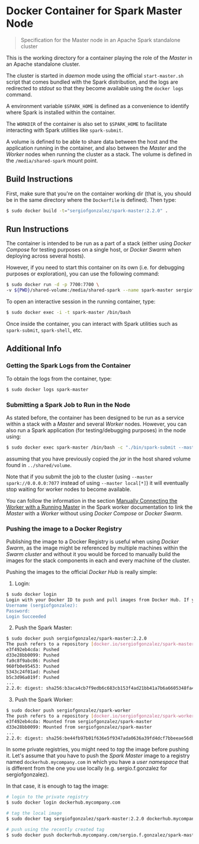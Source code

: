 # Docker Container for Spark Master Node
> Specification for the Master node in an Apache Spark standalone cluster

This is the working directory for a container playing the role of the *Master* in an Apache standalone cluster.

The cluster is started in *daemon* mode using the official `start-master.sh` script that comes bundled with the Spark distribution, and the logs are redirected to *stdout* so that they become available using the `docker logs` command.

A environment variable `$SPARK_HOME` is defined as a convenience to identify where Spark is installed within the container. 

The `WORKDIR` of the container is also set to `$SPARK_HOME` to facilitate interacting with Spark utilities like `spark-submit`.

A volume is defined to be able to share data between the host and the application running in the container, and also between the *Master* and the *Worker* nodes when running the cluster as a stack. The volume is defined in the `/media/shared-spark` mount point.

## Build Instructions
First, make sure that you're on the container working dir (that is, you should be in the same directory where the `Dockerfile` is defined).
Then type:
```bash
$ sudo docker build -t="sergiofgonzalez/spark-master:2.2.0" .
```

## Run Instructions
The container is intended to be run as a part of a stack (either using *Docker Compose* for testing purposes on a single host, or *Docker Swarm* when deploying across several hosts).

However, if you need to start this container on its own (i.e. for debugging purposes or exploration), you can use the following command:
```bash
$ sudo docker run -d -p 7700:7700 \
-v ${PWD}/shared-volume:/media/shared-spark --name spark-master sergiofgonzalez/spark-master:2.2.0
```

To open an interactive session in the running container, type:
```bash
$ sudo docker exec -i -t spark-master /bin/bash
```

Once inside the container, you can interact with Spark utilities such as `spark-submit`, `spark-shell`, etc.

## Additional Info

### Getting the Spark Logs from the Container
To obtain the logs from the container, type:
```bash
$ sudo docker logs spark-master
```

### Submitting a Spark Job to Run in the Node
As stated before, the container has been designed to be run as a service within a stack with a *Master* and several *Worker* nodes. However, you can also run a Spark application (for testing/debugging purposes) in the node using:
```bash
$ sudo docker exec spark-master /bin/bash -c "./bin/spark-submit --master local[*] --class <main-class-for-spark-app> /media/shared-spark/<jar-name-for-spark-app> <additional-args>"
```

assuming that you have previously copied the *jar* in the host shared volume found in `../shared/volume`.

Note that if you submit the job to the cluster (using `--master spark://0.0.0.0:7077` instead of using `--master local[*]`) it will eventually stop waiting for worker nodes to become available.

You can follow the information in the section [Manually Connecting the Worker with a Running Master](../spark-worker/README.md#manually-connecting-the-worker-with-a-running-master) in the Spark worker documentation to link the *Master* with a *Worker* without using *Docker Compose* or *Docker Swarm*.

### Pushing the image to a Docker Registry
Publishing the image to a Docker Registry is useful when using *Docker Swarm*, as the image might be referenced by multiple machines within the *Swarm cluster* and without it you would be forced to manually build the images for the stack components in each and every machine of the cluster.

Pushing the images to the official *Docker Hub* is really simple:
1. Login:
```bash
$ sudo docker login
Login with your Docker ID to push and pull images from Docker Hub. If you don't have a Docker ID, head over to https://hub.docker.com to create one.
Username (sergiofgonzalez):
Password:
Login Succeeded
```
2. Push the Spark Master:
```bash
$ sudo docker push sergiofgonzalez/spark-master:2.2.0
The push refers to a repository [docker.io/sergiofgonzalez/spark-master]
e3f492eb4cda: Pushed
d33e28bb0099: Pushed
fa9c8f9abc06: Pushed
960fb0e95453: Pushed
5343c24f01ad: Pushed
b5c3d96a019f: Pushed
...
2.2.0: digest: sha256:b3aca4cb7f9edb6c683cb153f4ad21bb41a7b6a6605348fa45079f2a7abf13f6 size: 2628
```

3. Push the Spark Worker:
```bash
$ sudo docker push sergiofgonzalez/spark-worker
The push refers to a repository [docker.io/sergiofgonzalez/spark-worker]
e3f492eb4cda: Mounted from sergiofgonzalez/spark-master
d33e28bb0099: Mounted from sergiofgonzalez/spark-master
...
2.2.0: digest: sha256:be44fb97b01f636e5f9347ada0636a39fd4dcf7bbeeae56db026af0d080ee8aa size: 2628
```

In some private registries, you might need to *tag* the image before pushing it. Let's assume that you have to push the *Spark Master* image to a registry named `dockerhub.mycompany.com` in which you have a *user namespace* that is different from the one you use locally (e.g. sergio.f.gonzalez for sergiofgonzalez).

In that case, it is enough to tag the image:
```bash
# login to the private registry
$ sudo docker login dockerhub.mycompany.com

# tag the local image
$ sudo docker tag sergiofgonzalez/spark-master:2.2.0 dockerhub.mycompany.com/sergio.f.gonzalez/spark-master:2.2.0

# push using the recently created tag
$ sudo docker push dockerhub.mycompany.com/sergio.f.gonzalez/spark-master:2.2.0
```